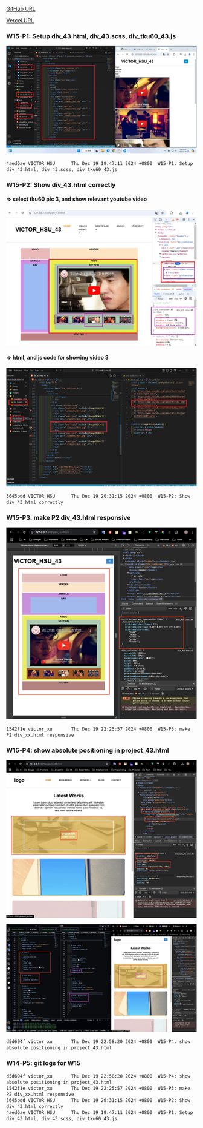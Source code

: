 [GitHub URL](https://github.com/vic0627/1131-sweb-demo-43)

[Vercel URL](https://1131-sweb-demo-43.vercel.app/)

### W15-P1: Setup div_43.html, div_43.scss, div_tku60_43.js

![](w15-p1.png)

```
4aed6ae VICTOR_HSU      Thu Dec 19 19:47:11 2024 +0800  W15-P1: Setup div_43.html, div_43.scss, div_tku60_43.js
```

### W15-P2: Show div_43.html correctly

#### => select tku60 pic 3, and show relevant youtube video

![](w15-p2-1.png)

#### => html, and js code for showing video 3

![](w15-p2-2.png)

```
3645bdd VICTOR_HSU      Thu Dec 19 20:31:15 2024 +0800  W15-P2: Show div_43.html correctly
```

### W15-P3: make P2 div_43.html responsive

![](w15-p3.png)

```
1542f1e victor_xu       Thu Dec 19 22:25:57 2024 +0800  W15-P3: make P2 div_xx.html responsive
```

### W15-P4: show absolute positioning in project_43.html
 
![](w15-p4-1.png)
 
![](w15-p4-2.png)
 
```
d5d694f victor_xu       Thu Dec 19 22:58:20 2024 +0800  W15-P4: show absolute positioning in project_43.html
```

### W14-P5: git logs for W15

```
d5d694f victor_xu       Thu Dec 19 22:58:20 2024 +0800  W15-P4: show absolute positioning in project_43.html
1542f1e victor_xu       Thu Dec 19 22:25:57 2024 +0800  W15-P3: make P2 div_xx.html responsive
3645bdd VICTOR_HSU      Thu Dec 19 20:31:15 2024 +0800  W15-P2: Show div_43.html correctly
4aed6ae VICTOR_HSU      Thu Dec 19 19:47:11 2024 +0800  W15-P1: Setup div_43.html, div_43.scss, div_tku60_43.js
```
